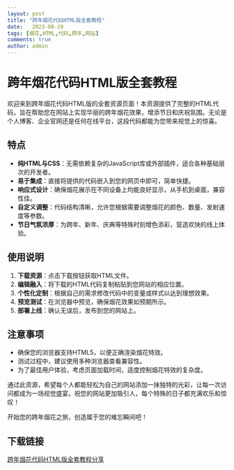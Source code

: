 ```yaml
---
layout: post
title: "跨年烟花代码HTML版全套教程"
date:   2023-08-29
tags: [烟花,HTML,代码,跨年,网站]
comments: true
author: admin
---
```

# 跨年烟花代码HTML版全套教程

欢迎来到跨年烟花代码HTML版的全套资源页面！本资源提供了完整的HTML代码，旨在帮助您在网站上实现华丽的跨年烟花效果，增添节日和庆祝氛围。无论是个人博客、企业官网还是任何在线平台，这段代码都能为您带来视觉上的惊喜。

## 特点
- **纯HTML与CSS**：无需依赖复杂的JavaScript库或外部插件，适合各种基础层次的开发者。
- **易于集成**：直接将提供的代码嵌入到您的网页中即可，简单快捷。
- **响应式设计**：确保烟花展示在不同设备上均能良好显示，从手机到桌面，兼容性佳。
- **自定义调整**：代码结构清晰，允许您根据需要调整烟花的颜色、数量、发射速度等参数。
- **节日气氛浓厚**：为跨年、新年、庆典等特殊时刻增色添彩，营造欢快的线上体验。

## 使用说明
1. **下载资源**：点击下载按钮获取HTML文件。
2. **编辑融入**：将下载的HTML代码复制粘贴到您网站的相应位置。
3. **个性化定制**：根据自己的需求修改代码中的变量或样式以达到理想效果。
4. **预览测试**：在浏览器中预览，确保烟花效果如预期所示。
5. **部署上线**：确认无误后，发布到您的网站上。

## 注意事项
- 确保您的浏览器支持HTML5，以便正确渲染烟花特效。
- 测试过程中，建议使用多种浏览器查看兼容性。
- 为了最佳用户体验，考虑页面加载时间，适度控制烟花特效的复杂度。

通过此资源，希望每个人都能轻松为自己的网站添加一抹独特的光彩，让每一次访问都成为一场视觉盛宴。祝您的网站更加吸引人，每个特殊的日子都充满欢乐和惊叹！

开始您的跨年烟花之旅，创造属于您的难忘瞬间吧！

## 下载链接

[跨年烟花代码HTML版全套教程分享](https://pan.quark.cn/s/e94df18541da)